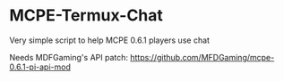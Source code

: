 # MCPE-Termux-Chat
Very simple script to help MCPE 0.6.1 players use chat

Needs MDFGaming's API patch: https://github.com/MFDGaming/mcpe-0.6.1-pi-api-mod
